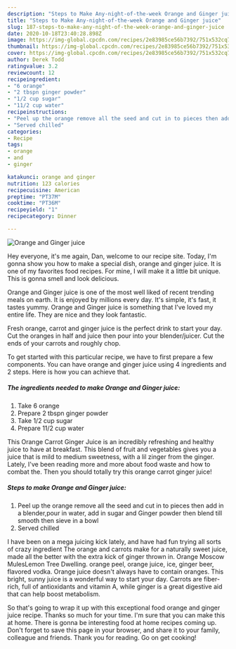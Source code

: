 ```yaml
---
description: "Steps to Make Any-night-of-the-week Orange and Ginger juice"
title: "Steps to Make Any-night-of-the-week Orange and Ginger juice"
slug: 187-steps-to-make-any-night-of-the-week-orange-and-ginger-juice
date: 2020-10-18T23:40:28.898Z
image: https://img-global.cpcdn.com/recipes/2e83985ce56b7392/751x532cq70/orange-and-ginger-juice-recipe-main-photo.jpg
thumbnail: https://img-global.cpcdn.com/recipes/2e83985ce56b7392/751x532cq70/orange-and-ginger-juice-recipe-main-photo.jpg
cover: https://img-global.cpcdn.com/recipes/2e83985ce56b7392/751x532cq70/orange-and-ginger-juice-recipe-main-photo.jpg
author: Derek Todd
ratingvalue: 3.2
reviewcount: 12
recipeingredient:
- "6 orange"
- "2 tbspn ginger powder"
- "1/2 cup sugar"
- "11/2 cup water"
recipeinstructions:
- "Peel up the orange remove all the seed and cut in to pieces then add in a blender,pour in water, add in sugar and Ginger powder then blend till smooth then sieve in a bowl"
- "Served chilled"
categories:
- Recipe
tags:
- orange
- and
- ginger

katakunci: orange and ginger 
nutrition: 123 calories
recipecuisine: American
preptime: "PT37M"
cooktime: "PT36M"
recipeyield: "1"
recipecategory: Dinner

---
```



![Orange and Ginger juice](https://img-global.cpcdn.com/recipes/2e83985ce56b7392/751x532cq70/orange-and-ginger-juice-recipe-main-photo.jpg)

Hey everyone, it's me again, Dan, welcome to our recipe site. Today, I'm gonna show you how to make a special dish, orange and ginger juice. It is one of my favorites food recipes. For mine, I will make it a little bit unique. This is gonna smell and look delicious.

Orange and Ginger juice is one of the most well liked of recent trending meals on earth. It is enjoyed by millions every day. It's simple, it's fast, it tastes yummy. Orange and Ginger juice is something that I've loved my entire life. They are nice and they look fantastic.

Fresh orange, carrot and ginger juice is the perfect drink to start your day. Cut the oranges in half and juice then pour into your blender/juicer. Cut the ends of your carrots and roughly chop.


To get started with this particular recipe, we have to first prepare a few components. You can have orange and ginger juice using 4 ingredients and 2 steps. Here is how you can achieve that.

<!--inarticleads1-->

##### The ingredients needed to make Orange and Ginger juice:

1. Take 6 orange
1. Prepare 2 tbspn ginger powder
1. Take 1/2 cup sugar
1. Prepare 11/2 cup water


This Orange Carrot Ginger Juice is an incredibly refreshing and healthy juice to have at breakfast. This blend of fruit and vegetables gives you a juice that is mild to medium sweetness, with a lil zinger from the ginger. Lately, I&#39;ve been reading more and more about food waste and how to combat the. Then you should totally try this orange carrot ginger juice! 

<!--inarticleads2-->

##### Steps to make Orange and Ginger juice:

1. Peel up the orange remove all the seed and cut in to pieces then add in a blender,pour in water, add in sugar and Ginger powder then blend till smooth then sieve in a bowl
1. Served chilled


I have been on a mega juicing kick lately, and have had fun trying all sorts of crazy ingredient The orange and carrots make for a naturally sweet juice, made all the better with the extra kick of ginger thrown in. Orange Moscow MulesLemon Tree Dwelling. orange peel, orange juice, ice, ginger beer, flavored vodka. Orange juice doesn&#39;t always have to contain oranges. This bright, sunny juice is a wonderful way to start your day. Carrots are fiber-rich, full of antioxidants and vitamin A, while ginger is a great digestive aid that can help boost metabolism. 

So that's going to wrap it up with this exceptional food orange and ginger juice recipe. Thanks so much for your time. I'm sure that you can make this at home. There is gonna be interesting food at home recipes coming up. Don't forget to save this page in your browser, and share it to your family, colleague and friends. Thank you for reading. Go on get cooking!
